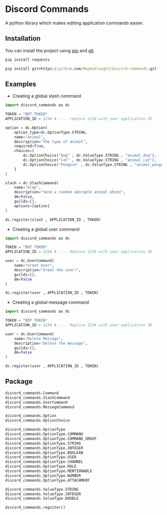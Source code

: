 # Discord Commands
A python library which makes editing application commands easier.

## Installation
You can install the project using [pip](https://pypi.org/) and [git](https://git-scm.com/).

```cmd
pip install requests

pip install git+https://github.com/MaybeSleight/discord-commands.git
```

## Examples

- Creating a global slash command

```py
import discord_commands as dc

TOKEN = "BOT TOKEN"
APPLICATION_ID = 1234 # .... replace 1234 with your application ID

option = dc.Option(
    option_type=dc.OptionType.STRING,
    name="animal",
    description="The type of animal",
    required=True,
    choices=[
        dc.OptionChoice("Dog" , dc.ValueType.STRING , "animal_dog"),
        dc.OptionChoice("Cat" , dc.ValueType.STRING , "animal_cat"),
        dc.OptionChoice("Penguin" , dc.ValueType.STRING , "animal_penguin")
    ]
)

slash = dc.SlashCommand(
    name="blep",
    description="Send a random adorable animal photo",
    dm=False,
    guilds=[],
    options=[option]
)

dc.register(slash , APPLICATION_ID , TOKEN)
```

- Creating a global user command
```py
import discord_commands as dc

TOKEN = "BOT TOKEN"
APPLICATION_ID = 1234 # .... Replace 1234 with your application ID

user = dc.UserCommand(
    name="Greet User",
    description="Greet the user!",
    guilds=[],
    dm=False
)

dc.register(user , APPLICATION_ID , TOKEN)
```

- Creating a global message command
```py
import discord_commands as dc

TOKEN = "BOT TOKEN"
APPLICATION_ID = 1234 # .... Replace 1234 with your application ID

user = dc.UserCommand(
    name="Delete Message",
    description="Delete the message",
    guilds=[],
    dm=False
)

dc.register(user , APPLICATION_ID , TOKEN)
```

## Package
```py
discord_commands.Command
discord_commands.SlashCommand
discord_commands.UserCommand
discord_commands.MessageCommand

discord_commands.Option
discord_commands.OptionChoice

discord_commands.OptionType
discord_commands.OptionType.COMMAND
discord_commands.OptionType.COMMAND_GROUP
discord_commands.OptionType.STRING
discord_commands.OptionType.INTEGER
discord_commands.OptionType.BOOLEAN
discord_commands.OptionType.USER
discord_commands.OptionType.CHANNEL
discord_commands.OptionType.ROLE
discord_commands.OptionType.MENTIONABLE
discord_commands.OptionType.NUMBER
discord_commands.OptionType.ATTACHMENT

discord_commands.ValueType.STRING
discord_commands.ValueType.INTEGER
discord_commands.ValueType.DOUBLE

discord_commands.regsiter()
```